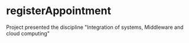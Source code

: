 # registerAppointment
Project presented the discipline "Integration of systems, Middleware and cloud computing"
